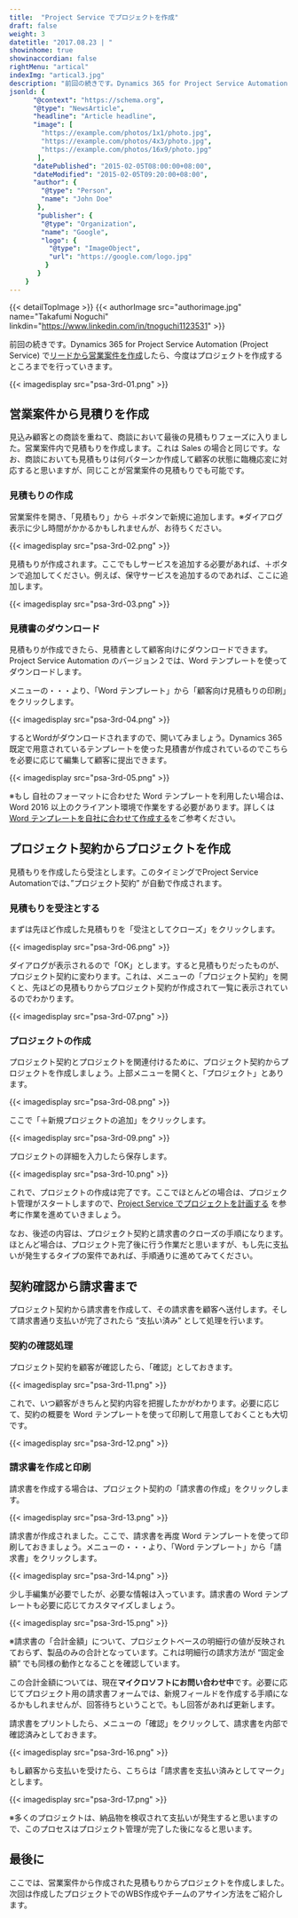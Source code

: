 ```yaml
---
title:  "Project Service でプロジェクトを作成"
draft: false
weight: 3
datetitle: "2017.08.23 | "
showinhome: true
showinaccordian: false
rightMenu: "artical"
indexImg: "artical3.jpg"
description: "前回の続きです。Dynamics 365 for Project Service Automation (Project Service) でリードから営業案件を作成したら、今度はプロジェクトを作成するところまでを行っていきます。"
jsonld: {
      "@context": "https://schema.org",
      "@type": "NewsArticle",
      "headline": "Article headline",
      "image": [
        "https://example.com/photos/1x1/photo.jpg",
        "https://example.com/photos/4x3/photo.jpg",
        "https://example.com/photos/16x9/photo.jpg"
       ],
      "datePublished": "2015-02-05T08:00:00+08:00",
      "dateModified": "2015-02-05T09:20:00+08:00",
      "author": {
        "@type": "Person",
        "name": "John Doe"
       },
       "publisher": {
        "@type": "Organization",
        "name": "Google",
        "logo": {
          "@type": "ImageObject",
          "url": "https://google.com/logo.jpg"
         }
       }
    }
---
```

{{< detailTopImage >}}
{{< authorImage src="authorimage.jpg" name="Takafumi Noguchi" linkdin="https://www.linkedin.com/in/tnoguchi1123531" >}}
<!-- Intro  -->
前回の続きです。Dynamics 365 for Project Service Automation (Project Service) で[リードから営業案件を作成](https://www.andaze.com/ja/dynamics365/managing-projects-in-dynamics-365/dynamics-psa-lead-to-opportunity/)したら、今度はプロジェクトを作成するところまでを行っていきます。
<!-- Image= psa-3rd-01.png -->
{{< imagedisplay src="psa-3rd-01.png" >}}


## 営業案件から見積りを作成
見込み顧客との商談を重ねて、商談において最後の見積もりフェーズに入りました。営業案件内で見積もりを作成します。これは Sales の場合と同じです。なお、商談においても見積もりは何パターンか作成して顧客の状態に臨機応変に対応すると思いますが、同じことが営業案件の見積もりでも可能です。

### 見積もりの作成
営業案件を開き、「見積もり」から ＋ボタンで新規に追加します。※ダイアログ表示に少し時間がかかるかもしれませんが、お待ちください。
<!-- Image= psa-3rd-02.png -->
{{< imagedisplay src="psa-3rd-02.png" >}}

見積もりが作成されます。ここでもしサービスを追加する必要があれば、＋ボタンで追加してください。例えば、保守サービスを追加するのであれば、ここに追加します。
<!-- Image= psa-3rd-03.png -->
{{< imagedisplay src="psa-3rd-03.png" >}}

### 見積書のダウンロード
見積もりが作成できたら、見積書として顧客向けにダウンロードできます。Project Service Automation のバージョン２では、Word テンプレートを使ってダウンロードします。

メニューの・・・より、「Word テンプレート」から「顧客向け見積もりの印刷」をクリックします。
<!-- Image= psa-3rd-04.png -->
{{< imagedisplay src="psa-3rd-04.png" >}}

するとWordがダウンロードされますので、開いてみましょう。Dynamics 365 既定で用意されているテンプレートを使った見積書が作成されているのでこちらを必要に応じて編集して顧客に提出できます。
<!-- Image= psa-3rd-05.png -->
{{< imagedisplay src="psa-3rd-05.png" >}}

※もし 自社のフォーマットに合わせた Word テンプレートを利用したい場合は、Word 2016 以上のクライアント環境で作業をする必要があります。詳しくは[ Word テンプレートを自社に合わせて作成する]()をご参考ください。

## プロジェクト契約からプロジェクトを作成
見積もりを作成したら受注とします。このタイミングでProject Service Automationでは、”プロジェクト契約” が自動で作成されます。

### 見積もりを受注とする
まずは先ほど作成した見積もりを「受注としてクローズ」をクリックします。
<!-- Image= psa-3rd-06.png -->
{{< imagedisplay src="psa-3rd-06.png" >}}

ダイアログが表示されるので「OK」とします。すると見積もりだったものが、プロジェクト契約に変わります。これは、メニューの「プロジェクト契約」を開くと、先ほどの見積もりからプロジェクト契約が作成されて一覧に表示されているのでわかります。
<!-- Image= psa-3rd-07.png -->
{{< imagedisplay src="psa-3rd-07.png" >}}

### プロジェクトの作成
プロジェクト契約とプロジェクトを関連付けるために、プロジェクト契約からプロジェクトを作成しましょう。上部メニューを開くと、「プロジェクト」とあります。
<!-- Image= psa-3rd-08.png -->
{{< imagedisplay src="psa-3rd-08.png" >}}

ここで「＋新規プロジェクトの追加」をクリックします。
<!-- Image= psa-3rd-09.png -->
{{< imagedisplay src="psa-3rd-09.png" >}}

プロジェクトの詳細を入力したら保存します。
<!-- Image= psa-3rd-10.png -->
{{< imagedisplay src="psa-3rd-10.png" >}}

これで、プロジェクトの作成は完了です。ここでほとんどの場合は、プロジェクト管理がスタートしますので、[Project Service でプロジェクトを計画する]() を参考に作業を進めていきましょう。

なお、後述の内容は、プロジェクト契約と請求書のクローズの手順になります。ほとんど場合は、プロジェクト完了後に行う作業だと思いますが、もし先に支払いが発生するタイプの案件であれば、手順通りに進めてみてください。

## 契約確認から請求書まで
プロジェクト契約から請求書を作成して、その請求書を顧客へ送付します。そして請求書通り支払いが完了されたら “支払い済み” として処理を行います。

### 契約の確認処理
プロジェクト契約を顧客が確認したら、「確認」としておきます。
<!-- Image= psa-3rd-11.png -->
{{< imagedisplay src="psa-3rd-11.png" >}}

これで、いつ顧客がきちんと契約内容を把握したかがわかります。必要に応じて、契約の概要を Word テンプレートを使って印刷して用意しておくことも大切です。
<!-- Image= psa-3rd-12.png -->
{{< imagedisplay src="psa-3rd-12.png" >}}

### 請求書を作成と印刷
請求書を作成する場合は、プロジェクト契約の「請求書の作成」をクリックします。
<!-- Image= psa-3rd-13.png -->
{{< imagedisplay src="psa-3rd-13.png" >}}

請求書が作成されました。ここで、請求書を再度 Word テンプレートを使って印刷しておきましょう。メニューの・・・より、「Word テンプレート」から「請求書」をクリックします。
<!-- Image= psa-3rd-14.png -->
{{< imagedisplay src="psa-3rd-14.png" >}}

少し手編集が必要でしたが、必要な情報は入っています。請求書の Word テンプレートも必要に応じてカスタマイズしましょう。
<!-- Image= psa-3rd-15.png -->
{{< imagedisplay src="psa-3rd-15.png" >}}

※請求書の「合計金額」について、プロジェクトベースの明細行の値が反映されておらず、製品のみの合計となっています。これは明細行の請求方法が “固定金額” でも同様の動作となることを確認しています。

この合計金額については、現在**マイクロソフトにお問い合わせ中**です。必要に応じてプロジェクト用の請求書フォームでは、新規フィールドを作成する手順になるかもしれませんが、回答待ちということで。もし回答があれば更新します。

請求書をプリントしたら、メニューの「確認」をクリックして、請求書を内部で確認済みとしておきます。
<!-- Image= psa-3rd-16.png -->
{{< imagedisplay src="psa-3rd-16.png" >}}

もし顧客から支払いを受けたら、こちらは「請求書を支払い済みとしてマーク」とします。
<!-- Image= psa-3rd-17.png -->
{{< imagedisplay src="psa-3rd-17.png" >}}

※多くのプロジェクトは、納品物を検収されて支払いが発生すると思いますので、このプロセスはプロジェクト管理が完了した後になると思います。

## 最後に
ここでは、営業案件から作成された見積もりからプロジェクトを作成しました。次回は作成したプロジェクトでのWBS作成やチームのアサイン方法をご紹介します。   
&nbsp;
